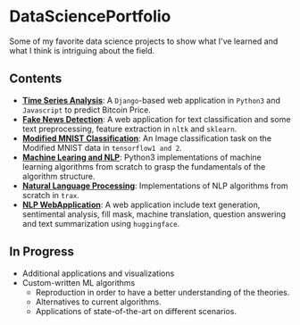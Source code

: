 # DataSciencePortfolio
Some of my favorite data science projects to show what I've learned and what I think is intriguing about the field.

## Contents
* __[Time Series Analysis](https://github.com/fangyiyu/Time_Series_Analysis/tree/master/TIme_Series_Analysis)__: A ```Django```-based web application in ```Python3``` and ```Javascript``` to predict Bitcoin Price.
* __[Fake News Detection](https://github.com/fangyiyu/Fake_News_Detection)__: A web application for text classification and some text preprocessing, feature extraction in ```nltk``` and ```sklearn```.  
* __[Modified MNIST Classification](https://github.com/fangyiyu/Modified_MNIST_Classification/tree/627d4c1705b7b2bd2c86c21704b4220a51c1a5f1)__: An Image classification task on the Modified MNIST data in ```tensorflow1 and 2```. 
* __[Machine Learing and NLP](https://github.com/fangyiyu/Machine-Learning-and-NLP/tree/7649f23931d1f2d39c0543c7170f61c79863e142)__: Python3 implementations of machine learning algorithms from scratch to grasp the fundamentals of the algorithm structure.  
* __[Natural Language Processing](https://github.com/fangyiyu/Natural_Language_Processing/tree/74fca3380789c74d1af01df4f70386ca07f4bdc2)__: Implementations of NLP algorithms from scratch in ```trax```.  
* __[NLP WebApplication](https://github.com/fangyiyu/NLP_WebApplication/tree/b25d024efb4fd5a6f3f4f435073da3e8d0b0c132)__: A web application include text generation, sentimental analysis, fill mask, machine translation, question answering and text summarization using ```huggingface```.  

## In Progress
* Additional applications and visualizations
* Custom-written ML algorithms
  * Reproduction in order to have a better understanding of the theories.
  * Alternatives to current algorithms.
  * Applications of state-of-the-art on different scenarios.
  
